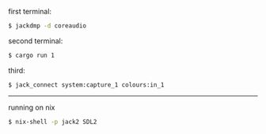 
first terminal:
```bash
$ jackdmp -d coreaudio
```

second terminal:
```bash
$ cargo run 1
```

third:
```bash
$ jack_connect system:capture_1 colours:in_1
```

---

running on nix

```bash
$ nix-shell -p jack2 SDL2
```
